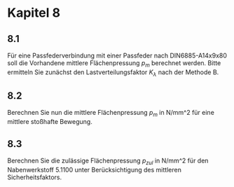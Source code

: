 # Kapitel 8

## 8.1

Für eine Passfederverbindung mit einer Passfeder nach DIN6885-A14x9x80 soll die Vorhandene mittlere Flächenpressung $p_m$ berechnet werden. Bitte ermitteln Sie zunächst den Lastverteilungsfaktor $K_{\lambda}$ nach der Methode B.

## 8.2

Berechnen Sie nun die mittlere Flächenpressung $p_m$ in N/mm^2 für eine mittlere stoßhafte Bewegung.

## 8.3

Berechnen Sie die zulässige Flächenpressung $p_{zul}$ in N/mm^2 für den Nabenwerkstoff 5.1100 unter Berücksichtigung des mittleren Sicherheitsfaktors.